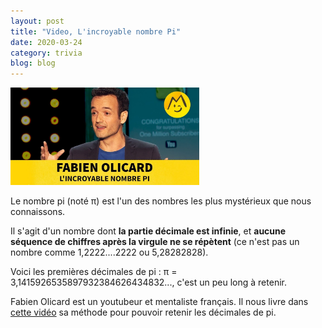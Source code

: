 ```yaml
---
layout: post
title: "Video, L'incroyable nombre Pi"
date: 2020-03-24
category: trivia
blog: blog
---
```


<img src="/css/image/banner6.png" width="60%" height="auto" />

Le nombre pi (noté π) est l'un des nombres les plus mystérieux que nous connaissons. 
<br>

Il s'agit d'un nombre dont <strong>la partie décimale est infinie</strong>, et <strong>aucune séquence de chiffres après la virgule ne se répètent</strong> (ce n'est pas un nombre comme 1,2222....2222 ou 5,28282828).
<br>

Voici les premières décimales de pi : π = 3,1415926535897932384626434832..., c'est un peu long à retenir.
<br>

Fabien Olicard est un youtubeur et mentaliste français. Il nous livre dans <a class="video" href="https://youtu.be/Ts0ItJHZB4Y">cette vidéo</a> sa méthode pour pouvoir retenir les décimales de pi.
